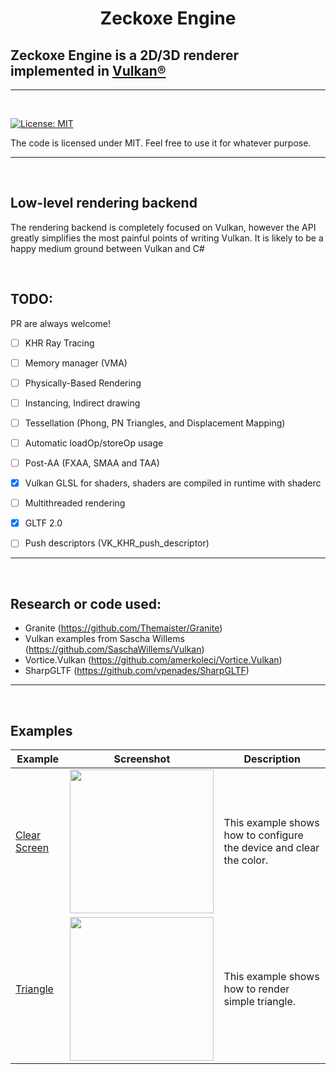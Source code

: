 
<h1 align="center">
   Zeckoxe Engine
  <br>
  
  ##               Zeckoxe Engine is a 2D/3D renderer implemented in [Vulkan®](https://www.khronos.org/vulkan/)
  
</h1>

<hr>


<br>

[![License: MIT](https://img.shields.io/badge/License-MIT-yellow.svg)](https://github.com/Zeckoxe/Zeckoxe-Engine/blob/master/LICENSE)

The code is licensed under MIT. Feel free to use it for whatever purpose.

<hr>
<br>



## Low-level rendering backend

The rendering backend is completely focused on Vulkan, however the API greatly simplifies the most painful points of writing Vulkan. It is likely to be a happy medium ground between Vulkan and C#

<br>


## TODO:

PR are always welcome!

- [ ] KHR Ray Tracing
- [ ] Memory manager (VMA)
- [ ] Physically-Based Rendering
- [ ] Instancing, Indirect drawing
- [ ] Tessellation (Phong, PN Triangles, and Displacement Mapping)
- [ ] Automatic loadOp/storeOp usage
- [ ] Post-AA (FXAA, SMAA and TAA)
- [x] Vulkan GLSL for shaders, shaders are compiled in runtime with shaderc
- [ ] Multithreaded rendering
- [x] GLTF 2.0
- [ ] Push descriptors (VK_KHR_push_descriptor)


<hr>
<br>

## Research or code used:
- Granite (<https://github.com/Themaister/Granite>)
- Vulkan examples from Sascha Willems (<https://github.com/SaschaWillems/Vulkan>)
- Vortice.Vulkan (<https://github.com/amerkoleci/Vortice.Vulkan>)
- SharpGLTF (<https://github.com/vpenades/SharpGLTF>)

<hr>
<br>

## Examples

| Example   | Screenshot  | Description          |
|---------------|-------------|----------------------|
| [Clear Screen](https://github.com/Zeckoxe/Zeckoxe-Engine/tree/master/Src/01-ClearScreen) | <img src="https://github.com/Zeckoxe/Zeckoxe-Engine/blob/master/Screenshots/01.PNG" width=230> | This example shows how to configure the device and clear the color. |
| [Triangle](https://github.com/Zeckoxe/Zeckoxe-Engine/tree/master/Src/01-ClearScreen) |  <img src="https://github.com/Zeckoxe/Zeckoxe-Engine/blob/master/Screenshots/02.PNG" width=230> | This example shows how to render simple triangle.  |






